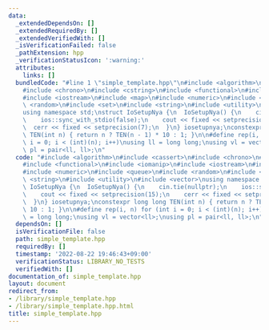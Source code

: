 ```yaml
---
data:
  _extendedDependsOn: []
  _extendedRequiredBy: []
  _extendedVerifiedWith: []
  _isVerificationFailed: false
  _pathExtension: hpp
  _verificationStatusIcon: ':warning:'
  attributes:
    links: []
  bundledCode: "#line 1 \"simple_template.hpp\"\n#include <algorithm>\n#include <cassert>\n\
    #include <chrono>\n#include <cstring>\n#include <functional>\n#include <iomanip>\n\
    #include <iostream>\n#include <map>\n#include <numeric>\n#include <queue>\n#include\
    \ <random>\n#include <set>\n#include <string>\n#include <utility>\n#include <vector>\n\
    using namespace std;\nstruct IoSetupNya {\n  IoSetupNya() {\n    cin.tie(nullptr);\n\
    \    ios::sync_with_stdio(false);\n    cout << fixed << setprecision(15);\n  \
    \  cerr << fixed << setprecision(7);\n  }\n} iosetupnya;\nconstexpr long long\
    \ TEN(int n) { return n ? TEN(n - 1) * 10 : 1; }\n\n#define rep(i, n) for (int\
    \ i = 0; i < (int)(n); i++)\nusing ll = long long;\nusing vl = vector<ll>;\nusing\
    \ pl = pair<ll, ll>;\n"
  code: "#include <algorithm>\n#include <cassert>\n#include <chrono>\n#include <cstring>\n\
    #include <functional>\n#include <iomanip>\n#include <iostream>\n#include <map>\n\
    #include <numeric>\n#include <queue>\n#include <random>\n#include <set>\n#include\
    \ <string>\n#include <utility>\n#include <vector>\nusing namespace std;\nstruct\
    \ IoSetupNya {\n  IoSetupNya() {\n    cin.tie(nullptr);\n    ios::sync_with_stdio(false);\n\
    \    cout << fixed << setprecision(15);\n    cerr << fixed << setprecision(7);\n\
    \  }\n} iosetupnya;\nconstexpr long long TEN(int n) { return n ? TEN(n - 1) *\
    \ 10 : 1; }\n\n#define rep(i, n) for (int i = 0; i < (int)(n); i++)\nusing ll\
    \ = long long;\nusing vl = vector<ll>;\nusing pl = pair<ll, ll>;\n"
  dependsOn: []
  isVerificationFile: false
  path: simple_template.hpp
  requiredBy: []
  timestamp: '2022-08-22 19:46:43+09:00'
  verificationStatus: LIBRARY_NO_TESTS
  verifiedWith: []
documentation_of: simple_template.hpp
layout: document
redirect_from:
- /library/simple_template.hpp
- /library/simple_template.hpp.html
title: simple_template.hpp
---
```

